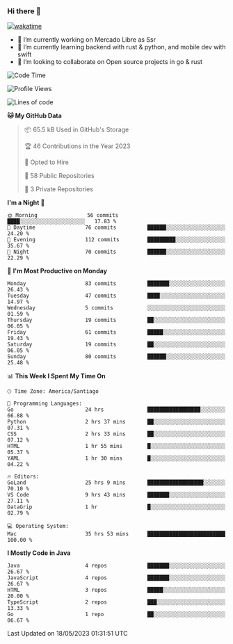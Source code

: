 ### Hi there 👋

[![wakatime](https://wakatime.com/badge/user/330beacb-fb27-4e32-bc38-f8f521bcf832.svg)](https://wakatime.com/@330beacb-fb27-4e32-bc38-f8f521bcf832)

- 🔭 I’m currently working on Mercado Libre as Ssr
- 🌱 I’m currently learning backend with rust & python, and mobile dev with swift
- 👯 I’m looking to collaborate on Open source projects in go & rust

<!--START_SECTION:waka-->
![Code Time](http://img.shields.io/badge/Code%20Time-61%20hrs%208%20mins-blue)

![Profile Views](http://img.shields.io/badge/Profile%20Views-0-blue)

![Lines of code](https://img.shields.io/badge/From%20Hello%20World%20I%27ve%20Written-3.3%20million%20lines%20of%20code-blue)

**🐱 My GitHub Data** 

> 📦 65.5 kB Used in GitHub's Storage 
 > 
> 🏆 46 Contributions in the Year 2023
 > 
> 💼 Opted to Hire
 > 
> 📜 58 Public Repositories 
 > 
> 🔑 3 Private Repositories 
 > 
**I'm a Night 🦉** 

```text
🌞 Morning                56 commits          ████░░░░░░░░░░░░░░░░░░░░░   17.83 % 
🌆 Daytime                76 commits          ██████░░░░░░░░░░░░░░░░░░░   24.20 % 
🌃 Evening                112 commits         █████████░░░░░░░░░░░░░░░░   35.67 % 
🌙 Night                  70 commits          ██████░░░░░░░░░░░░░░░░░░░   22.29 % 
```
📅 **I'm Most Productive on Monday** 

```text
Monday                   83 commits          ███████░░░░░░░░░░░░░░░░░░   26.43 % 
Tuesday                  47 commits          ████░░░░░░░░░░░░░░░░░░░░░   14.97 % 
Wednesday                5 commits           ░░░░░░░░░░░░░░░░░░░░░░░░░   01.59 % 
Thursday                 19 commits          ██░░░░░░░░░░░░░░░░░░░░░░░   06.05 % 
Friday                   61 commits          █████░░░░░░░░░░░░░░░░░░░░   19.43 % 
Saturday                 19 commits          ██░░░░░░░░░░░░░░░░░░░░░░░   06.05 % 
Sunday                   80 commits          ██████░░░░░░░░░░░░░░░░░░░   25.48 % 
```


📊 **This Week I Spent My Time On** 

```text
🕑︎ Time Zone: America/Santiago

💬 Programming Languages: 
Go                       24 hrs              █████████████████░░░░░░░░   66.88 % 
Python                   2 hrs 37 mins       ██░░░░░░░░░░░░░░░░░░░░░░░   07.31 % 
CSS                      2 hrs 33 mins       ██░░░░░░░░░░░░░░░░░░░░░░░   07.12 % 
HTML                     1 hr 55 mins        █░░░░░░░░░░░░░░░░░░░░░░░░   05.37 % 
YAML                     1 hr 30 mins        █░░░░░░░░░░░░░░░░░░░░░░░░   04.22 % 

🔥 Editors: 
GoLand                   25 hrs 9 mins       ██████████████████░░░░░░░   70.10 % 
VS Code                  9 hrs 43 mins       ███████░░░░░░░░░░░░░░░░░░   27.11 % 
DataGrip                 1 hr                █░░░░░░░░░░░░░░░░░░░░░░░░   02.79 % 

💻 Operating System: 
Mac                      35 hrs 53 mins      █████████████████████████   100.00 % 
```

**I Mostly Code in Java** 

```text
Java                     4 repos             ███████░░░░░░░░░░░░░░░░░░   26.67 % 
JavaScript               4 repos             ███████░░░░░░░░░░░░░░░░░░   26.67 % 
HTML                     3 repos             █████░░░░░░░░░░░░░░░░░░░░   20.00 % 
TypeScript               2 repos             ███░░░░░░░░░░░░░░░░░░░░░░   13.33 % 
Go                       1 repo              ██░░░░░░░░░░░░░░░░░░░░░░░   06.67 % 
```




 Last Updated on 18/05/2023 01:31:51 UTC
<!--END_SECTION:waka-->
